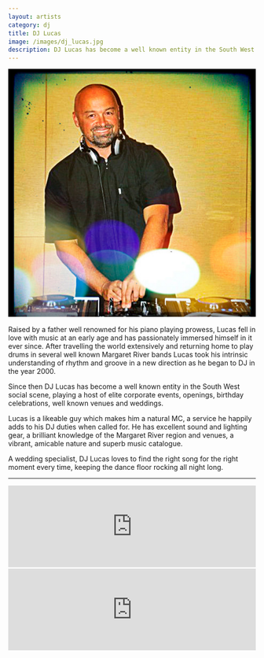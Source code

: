 ```yaml
---
layout: artists
category: dj
title: DJ Lucas
image: /images/dj_lucas.jpg
description: DJ Lucas has become a well known entity in the South West social scene, playing a host of elite corporate events, openings, birthday celebrations, well known venues and weddings.
---
```


![DJ Lucas](/images/dj_lucas.jpg)

Raised by a father well renowned for his piano playing prowess, Lucas fell in love with music at an early age and has passionately immersed himself in it ever since. After travelling the world extensively and returning home to play drums in several well known Margaret River bands Lucas took his intrinsic understanding of rhythm and groove in a new direction as he began to DJ in the year 2000.

Since then DJ Lucas has become a well known entity in the South West social scene, playing a host of elite corporate events, openings, birthday celebrations, well known venues and weddings.

Lucas is a likeable guy which makes him a natural MC, a service he happily adds to his DJ duties when called for. He has excellent sound and lighting gear, a brilliant knowledge of the Margaret River region and venues, a vibrant, amicable nature and superb music catalogue.

A wedding specialist, DJ Lucas loves to find the right song for the right moment every time, keeping the dance floor rocking all night long. 

----

<iframe width="100%" height="166" scrolling="no" frameborder="no" src="https://w.soundcloud.com/player/?url=http%3A%2F%2Fapi.soundcloud.com%2Ftracks%2F111040906%3Fsecret_token%3Ds-zg8oP"></iframe>

<iframe width="100%" height="166" scrolling="no" frameborder="no" src="https://w.soundcloud.com/player/?url=http%3A%2F%2Fapi.soundcloud.com%2Ftracks%2F111037709%3Fsecret_token%3Ds-NCRDw"></iframe>
